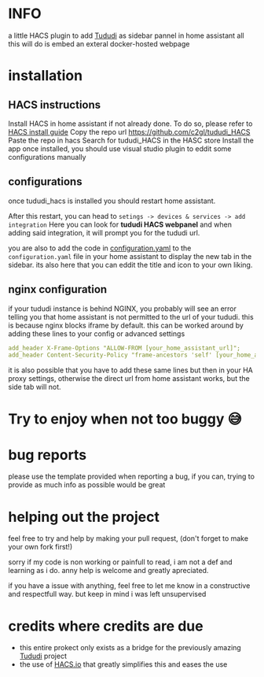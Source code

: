 # INFO
a little HACS plugin to add [Tududi](https://github.com/chrisvel/tududi) as sidebar pannel in home assistant 
all this will do is embed an exteral docker-hosted webpage


# installation 
## HACS instructions
Install HACS in home assistant if not already done.
To do so, please refer to [HACS install guide](https://www.hacs.xyz/docs/use/download/download/#to-download-hacs)
Copy the repo url https://github.com/c2gl/tududi_HACS
Paste the repo in hacs
Search for tududi_HACS in the HASC store
Install the app 
once installed, you should use visual studio plugin to eddit some configurations manually

## configurations
once tududi_hacs is installed you should restart home assistant.

After this restart, you can head to `setings -> devices & services -> add integration` 
Here you can look for **tududi HACS webpanel** and when adding said integration, it will prompt you for the tududi url.


you are also to add the code in [configuration.yaml](https://github.com/C2gl/tududi_HACS/blob/main/configuration.yaml) to the `configuration.yaml` file in your home assistant to display the new tab in the sidebar. its also here that you can eddit the title and icon to your own liking.

## nginx configuration 
if your tududi instance is behind NGINX, you probably will see an error telling you that home assistant is not permitted to the url of your tududi. 
this is because nginx blocks iframe by default. this can be worked around by adding these lines to your config or advanced settings 

```yaml
add_header X-Frame-Options "ALLOW-FROM [your_home_assistant_url]";
add_header Content-Security-Policy "frame-ancestors 'self' [your_home_assistant_url]";
```
it is also possible that you have to add these same lines but then in your HA proxy settings, otherwise the direct url from home assistant works, but the side tab will not.

# Try to enjoy when not too buggy 😅

# bug reports
please use the template provided when reporting a bug, 
if you can, trying to provide as much info as possible would be great 

# helping out the project
feel free to try and help by making your pull request, (don't forget to make your own fork first!)

sorry if my code is non working or painfull to read, i am not a def and learning as i do. anny help is welcome and greatly apreciated.

if you have a issue with anything, feel free to let me know in a constructive and respectfull way. but keep in mind i was left unsupervised

# credits where credits are due
- this entire prokect only exists as a bridge for the previously amazing [Tududi](https://github.com/chrisvel/tududi) project
- the use of [HACS.io](https://www.hacs.xyz/) that greatly simplifies this and eases the use